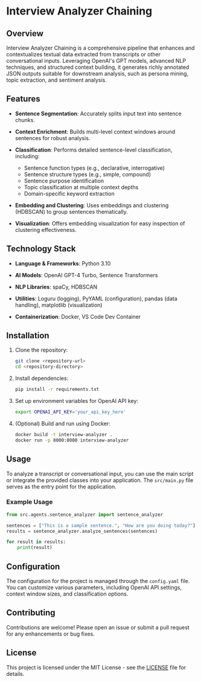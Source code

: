 # Interview Analyzer Chaining

## Overview

Interview Analyzer Chaining is a comprehensive pipeline that enhances and contextualizes textual data extracted from transcripts or other conversational inputs. Leveraging OpenAI's GPT models, advanced NLP techniques, and structured context building, it generates richly annotated JSON outputs suitable for downstream analysis, such as persona mining, topic extraction, and sentiment analysis.

## Features

- **Sentence Segmentation**: Accurately splits input text into sentence chunks.
  
- **Context Enrichment**: Builds multi-level context windows around sentences for robust analysis.
  
- **Classification**: Performs detailed sentence-level classification, including:
  - Sentence function types (e.g., declarative, interrogative)
  - Sentence structure types (e.g., simple, compound)
  - Sentence purpose identification
  - Topic classification at multiple context depths
  - Domain-specific keyword extraction
  
- **Embedding and Clustering**: Uses embeddings and clustering (HDBSCAN) to group sentences thematically.
  
- **Visualization**: Offers embedding visualization for easy inspection of clustering effectiveness.

## Technology Stack

- **Language & Frameworks**: Python 3.10
  
- **AI Models**: OpenAI GPT-4 Turbo, Sentence Transformers
  
- **NLP Libraries**: spaCy, HDBSCAN
  
- **Utilities**: Loguru (logging), PyYAML (configuration), pandas (data handling), matplotlib (visualization)
  
- **Containerization**: Docker, VS Code Dev Container

## Installation

1. Clone the repository:
   ```bash
   git clone <repository-url>
   cd <repository-directory>
   ```

2. Install dependencies:
   ```bash
   pip install -r requirements.txt
   ```

3. Set up environment variables for OpenAI API key:
   ```bash
   export OPENAI_API_KEY='your_api_key_here'
   ```

4. (Optional) Build and run using Docker:
   ```bash
   docker build -t interview-analyzer .
   docker run -p 8000:8000 interview-analyzer
   ```

## Usage

To analyze a transcript or conversational input, you can use the main script or integrate the provided classes into your application. The `src/main.py` file serves as the entry point for the application. 

### Example Usage

```python
from src.agents.sentence_analyzer import sentence_analyzer

sentences = ["This is a sample sentence.", "How are you doing today?"]
results = sentence_analyzer.analyze_sentences(sentences)

for result in results:
    print(result)
```

## Configuration

The configuration for the project is managed through the `config.yaml` file. You can customize various parameters, including OpenAI API settings, context window sizes, and classification options.

## Contributing

Contributions are welcome! Please open an issue or submit a pull request for any enhancements or bug fixes.

## License

This project is licensed under the MIT License - see the [LICENSE](LICENSE) file for details.

